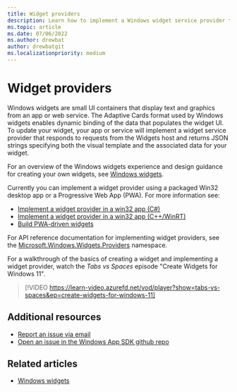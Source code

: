 ```yaml
---
title: Widget providers
description: Learn how to implement a Windows widget service provider to support your app. 
ms.topic: article
ms.date: 07/06/2022
ms.author: drewbat
author: drewbatgit
ms.localizationpriority: medium
---
```




# Widget providers

Windows widgets are small UI containers that display text and graphics from an app or web service. The Adaptive Cards format used by Windows widgets enables dynamic binding of the data that populates the widget UI. To update your widget, your app or service will implement a widget service provider that responds to requests from the Widgets host and returns JSON strings specifying both the visual template and the associated data for your widget.

For an overview of the Windows widgets experience and design guidance for creating your own widgets, see [Windows widgets](../../design/widgets/index.md).

Currently you can implement a widget provider using a packaged Win32 desktop app or a Progressive Web App (PWA). For more information see:

* [Implement a widget provider in a win32 app (C#)](implement-widget-provider-cs.md)
* [Implement a widget provider in a win32 app (C++/WinRT)](implement-widget-provider-win32.md)
* [Build PWA-driven widgets](/microsoft-edge/progressive-web-apps-chromium/how-to/widgets)



For API reference documentation for implementing widget providers, see the [Microsoft.Windows.Widgets.Providers](/windows/windows-app-sdk/api/winrt/microsoft.windows.widgets.providers) namespace.

For a walkthrough of the basics of creating a widget and implementing a widget provider, watch the *Tabs vs Spaces* episode "Create Widgets for Windows 11".

> [!VIDEO https://learn-video.azurefd.net/vod/player?show=tabs-vs-spaces&ep=create-widgets-for-windows-11]

## Additional resources
- [Report an issue via email](mailto:widgetssupport@microsoft.com)
- [Open an issue in the Windows App SDK github repo](https://github.com/microsoft/WindowsAppSDK/issues/new/choose)


## Related articles

* [Windows widgets](../../design/widgets/index.md)
